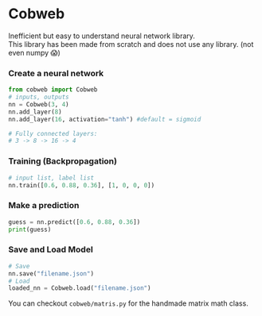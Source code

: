 # Cobweb

Inefficient but easy to understand neural network library.  
This library has been made from scratch and does not use any library. (not even numpy 😱)

### Create a neural network
```python
from cobweb import Cobweb
# inputs, outputs
nn = Cobweb(3, 4)
nn.add_layer(8)
nn.add_layer(16, activation="tanh") #default = sigmoid

# Fully connected layers:
# 3 -> 8 -> 16 -> 4
```

### Training (Backpropagation)
```python
# input list, label list
nn.train([0.6, 0.88, 0.36], [1, 0, 0, 0])
```

### Make a prediction
```python
guess = nn.predict([0.6, 0.88, 0.36])
print(guess)
```

### Save and Load Model
```python
# Save
nn.save("filename.json")
# Load
loaded_nn = Cobweb.load("filename.json")
```

You can checkout ``cobweb/matris.py`` for the handmade matrix math class.